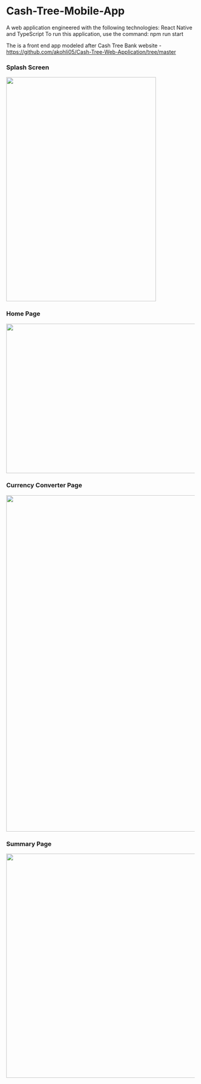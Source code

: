 # Cash-Tree-Mobile-App
A web application engineered with the following technologies: React Native and TypeScript
To run this application, use the command: npm run start

The is a front end app modeled after Cash Tree Bank website - https://github.com/akohli05/Cash-Tree-Web-Application/tree/master

### Splash Screen
<img src="https://github.com/akohli05/Cash-Tree-Mobile-App/assets/129328516/1015af3c-0468-4a6d-bf29-00a682edb7a1" width=400 height = 600 />

### Home Page
<img src="https://github.com/akohli05/Cash-Tree-Web-Application/assets/129328516/6322e6f4-7b22-4fb4-bfe0-6f517ed34286" width=800 height = 400 />

### Currency Converter Page
<img src="https://github.com/akohli05/Cash-Tree-Web-Application/assets/129328516/5c0f19ed-d327-4ed4-bc49-6a5c5791ad4a" width=800 height = 900 />

### Summary Page
<img src="https://github.com/akohli05/Cash-Tree-Web-Application/assets/129328516/2e0b7014-0805-4837-b1ef-496d1a2a7c47" width=800 height = 600 />
